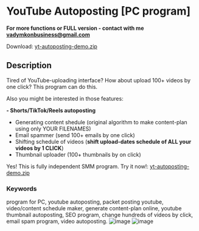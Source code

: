 # YouTube Autoposting [PC program]
**For more functions or FULL version - contact with me vadymkonbusiness@gmail.com**

Download: [yt-autoposting-demo.zip](https://github.com/user-attachments/files/16478619/yt-autoposting-demo.zip)


## Description
Tired of YouTube-uploading interface? How about upload 100+ videos by one click? This program can do this. 

Also you might be interested in those features:

**- Shorts/TikTok/Reels autoposting**
- Generating content shedule (original algorithm to make content-plan using only YOUR FILENAMES)
- Email spammer (send 100+ emails by one click)
- Shifting schedule of videos (**shift upload-dates schedule of ALL your videos by 1 CLICK**)
- Thumbnail uploader (100+ thumbnails by on click)


Yes! This is fully independent SMM program. Try it now!: [yt-autoposting-demo.zip](https://github.com/user-attachments/files/16478619/yt-autoposting-demo.zip)

### Keywords
program for PC, youtube autoposting, packet posting youtube, video/content schedule maker, generate content-plan online, youtube thumbnail autoposting, SEO program, change hundreds of videos by click, email spam program, video autoposting.
![image](https://github.com/user-attachments/assets/e2b3d03f-8f21-46dc-9aad-d687b6395219)
![image](https://github.com/user-attachments/assets/4c112b41-9b82-4fc7-a404-57ee313c7a19)

